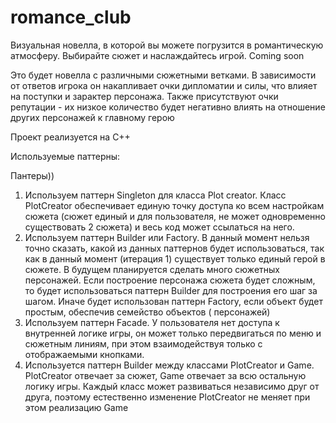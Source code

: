 # romance_club


Визуальная новелла, в которой вы можете погрузится в романтическую атмосферу. Выбирайте сюжет и наслаждайтесь игрой. Coming soon


Это будет новелла с различными сюжетными ветками. В зависимости от ответов игрока он накапливает очки дипломатии и силы, что влияет на поступки и зарактер персонажа. Также присутствуют очки репутации - их низкое количество будет негативно влиять на отношение других персонажей к главному герою


Проект реализуется на C++


Используемые паттерны:

Пантеры))

 1. Используем паттерн Singleton для класса Plot creator. Класс PlotCreator обеспечивает единую точку доступа ко всем настройкам сюжета (сюжет единый и для пользователя, не может одновременно существовать 2 сюжета) и весь код может ссылаться на него.
 2. Используем паттерн Builder или Factory. В данный момент нельзя точно сказать, какой из данных паттернов будет использоваться, так как в данный момент (итерация 1) существует только единый герой в сюжете. В будущем планируется сделать много сюжетных персонажей. Если построение персонажа сюжета будет сложным, то будет использоваться паттерн Builder для построения его шаг за шагом. Иначе будет использован паттерн Factory, если объект будет простым, обеспечив семейство объектов ( персонажей)
 3. Используем паттерн Facade. У пользователя нет доступа к внутренней логике игры, он может только передвигаться по меню и сюжетным линиям, при этом взаимодействуя только с отображаемыми кнопками.
 4. Используется паттерн Builder между классами PlotCreator и Game. PlotCreator отвечает за сюжет, Game отвечает за всю остальную логику игры. Каждый класс может развиваться независимо друг от друга, поэтому естественно изменение PlotCreator не меняет при этом реализацию Game
